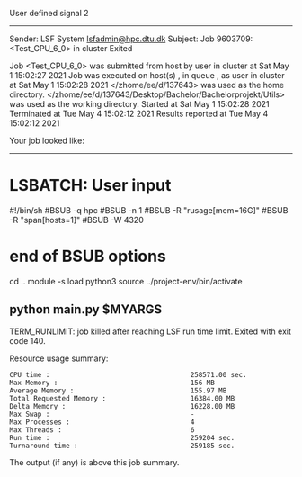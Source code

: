 User defined signal 2

------------------------------------------------------------
Sender: LSF System <lsfadmin@hpc.dtu.dk>
Subject: Job 9603709: <Test_CPU_6_0> in cluster <dcc> Exited

Job <Test_CPU_6_0> was submitted from host <n-62-30-3> by user <s183905> in cluster <dcc> at Sat May  1 15:02:27 2021
Job was executed on host(s) <n-62-31-3>, in queue <hpc>, as user <s183905> in cluster <dcc> at Sat May  1 15:02:28 2021
</zhome/ee/d/137643> was used as the home directory.
</zhome/ee/d/137643/Desktop/Bachelor/Bachelorprojekt/Utils> was used as the working directory.
Started at Sat May  1 15:02:28 2021
Terminated at Tue May  4 15:02:12 2021
Results reported at Tue May  4 15:02:12 2021

Your job looked like:

------------------------------------------------------------
# LSBATCH: User input
#!/bin/sh
#BSUB -q hpc
#BSUB -n 1
#BSUB -R "rusage[mem=16G]"
#BSUB -R "span[hosts=1]"
#BSUB -W 4320
# end of BSUB options
cd ..
module -s load python3
source ../project-env/bin/activate

python main.py $MYARGS
------------------------------------------------------------

TERM_RUNLIMIT: job killed after reaching LSF run time limit.
Exited with exit code 140.

Resource usage summary:

    CPU time :                                   258571.00 sec.
    Max Memory :                                 156 MB
    Average Memory :                             155.97 MB
    Total Requested Memory :                     16384.00 MB
    Delta Memory :                               16228.00 MB
    Max Swap :                                   -
    Max Processes :                              4
    Max Threads :                                6
    Run time :                                   259204 sec.
    Turnaround time :                            259185 sec.

The output (if any) is above this job summary.


